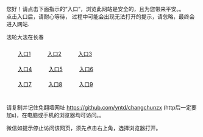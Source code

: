 您好！请点击下面指示的“入口”，浏览此网站是安全的，且为您带来平安。。 <br/>
点击入口后，请耐心等待， 过程中可能会出现无法打开的提示，请忽略，最终会进入网站. </br>

法轮大法在长春<br/>
<div style="padding:10px"><a style="margin:20px" target="_blank" href="https://dheoek5zqnhi8.cloudfront.net/2Qpsp?uojfcq" id="ccLink1" rel="nofollow">入口1</a> <a target="_blank" style="margin:20px" href="https://di6wxnbad6lc8.cloudfront.net/2Qpsp?fnpoex" id="ccLink2" rel="nofollow">入口2</a> <a style="margin:20px" target="_blank" href="https://d24dea01rah7h5.cloudfront.net/2Qpsp?jbsexin" id="ccLink3" rel="nofollow">入口3</a></div>

<div style="padding:10px" ><a style="margin:20px" target="_blank" href="https://dheoek5zqnhi8.cloudfront.net/2Qpsp?uojfcq" id="ccLink4" rel="nofollow">入口4</a> <a style="margin:20px" href="https://di6wxnbad6lc8.cloudfront.net/2Qpsp?fnpoex" target="_blank" id="ccLink5" rel="nofollow">入口5</a> <a style="margin:20px" href="https://d24dea01rah7h5.cloudfront.net/2Qpsp?jbsexin" target="_blank" id="ccLink6" rel="nofollow">入口6</a></div>

<div style="padding:10px"><a style="margin:20px" target="_blank" href="https://dheoek5zqnhi8.cloudfront.net/2Qpsp?uojfcq" id="ccLink7" rel="nofollow">入口7</a> <a style="margin:20px" href="https://di6wxnbad6lc8.cloudfront.net/2Qpsp?fnpoex" target="_blank" id="ccLink8" rel="nofollow">入口8</a> <a style="margin:20px" target="_blank" href="https://d24dea01rah7h5.cloudfront.net/2Qpsp?jbsexin" id="ccLink9" rel="nofollow">入口9</a></div>

<br/>



请复制并记住免翻墙网址 https://github.com/yntd/changchunzx (http后一定要加s)，在电脑或手机的浏览器均可访问。。<br/>

微信如提示停止访问该网页，须先点击右上角，选择浏览器打开。
